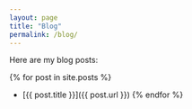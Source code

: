 ```yaml
---
layout: page
title: "Blog"
permalink: /blog/
---
```


Here are my blog posts:

{% for post in site.posts %}
  - [{{ post.title }}]({{ post.url }})
{% endfor %}
